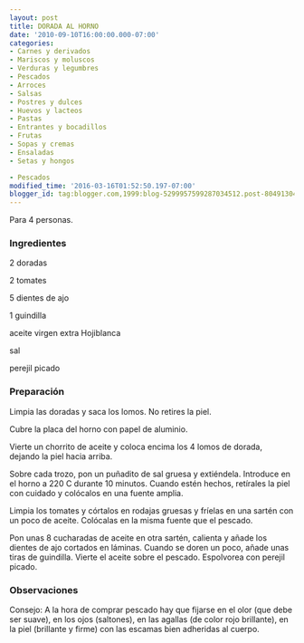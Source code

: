 ```yaml
---
layout: post
title: DORADA AL HORNO
date: '2010-09-10T16:00:00.000-07:00'
categories:
- Carnes y derivados
- Mariscos y moluscos
- Verduras y legumbres
- Pescados
- Arroces
- Salsas
- Postres y dulces
- Huevos y lacteos
- Pastas
- Entrantes y bocadillos
- Frutas
- Sopas y cremas
- Ensaladas
- Setas y hongos

- Pescados
modified_time: '2016-03-16T01:52:50.197-07:00'
blogger_id: tag:blogger.com,1999:blog-5299957599287034512.post-8049130406863924880
---
```


Para 4 personas.

<h3>Ingredientes</h3>

2 doradas

2 tomates

5 dientes de ajo

1 guindilla

aceite virgen extra Hojiblanca

sal

perejil picado

<h3>Preparación</h3>

Limpia las doradas y saca los lomos. No retires la piel.

Cubre la placa del horno con papel de aluminio.

Vierte un chorrito de aceite y coloca encima los 4 lomos de dorada, dejando la piel hacia arriba.

Sobre cada trozo, pon un puñadito de sal gruesa y extiéndela. Introduce en el horno a 220 C durante 10 minutos. Cuando estén hechos, retírales la piel con cuidado y colócalos en una fuente amplia.

Limpia los tomates y córtalos en rodajas gruesas y fríelas en una sartén con un poco de aceite. Colócalas en la misma fuente que el pescado.

Pon unas 8 cucharadas de aceite en otra sartén, calienta y añade los dientes de ajo cortados en láminas. Cuando se doren un poco, añade unas tiras de guindilla. Vierte el aceite sobre el pescado. Espolvorea con perejil picado.

<h3>Observaciones</h3>

Consejo: A la hora de comprar pescado hay que fijarse en el olor (que debe ser suave), en los ojos (saltones), en las agallas (de color rojo brillante), en la piel (brillante y firme) con las escamas bien adheridas al cuerpo.


